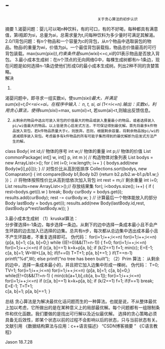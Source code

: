 # -
                                              关于贪心算法的初步认识
摘要
  1.渴婴问题：婴儿可以喝n种饮料，有的可口，有的不好喝，每种都具有满意值，第i瓶即为si，总量为ai，总需求量为t,问每种饮料为多少量时可满足其解渴。
  2.0/1背包问题：有n个物品和一个容量为c的背包，从n个物品中选取装包的物品。物品i的重量为wi，价值为pi。一个最佳背包装载指，物品总价值最高的可行背包装载。max(sum(pi*xi)),约束条件是sum(wi*xi)<=c,xi的01表示物品是否放入背包。
3.最小成本生成树：在n个顶点的无向网络G中，每棵生成树都有n-1条边，现在问题是如何选择n-1条边使他们形成G的最小成本生成树。列出2种不同的贪婪策略。       
解决
 
 1.
  渴婴问题中，即寻求一组实数xi，使sum(si*xi)最大，并满足sum(xi)=t,0<=xi<=ai。在程序中输入： n, t, si, ai (1<=i<=n).输出：实数xi，利用贪心算法，使得sum(si*xi)=max, sum(xi)=t, 若sum(ai)<t,则输出反馈信息。
 
 2.
        从剩余的物品中选出可装入背包的价值最大的物品或装入重量最小的物品，或者选择装入pi/wi值最大的物品。以上皆是贪心启发式方法，不可保证得到最优解。首先将最多k件物品放入背包，若k件物品质量大于c，则放弃。否则，根据剩余容量，将剩余物品按pi/wi的递减顺序装入背包。考虑最多有k件物品的所有可能子集而得到的最优解即为启发式方法产生的解。
  
  class Body{
   int id;// 物体的序号
   int w;// 物体的重量
   int p;// 物体的价值
List<Body> commonPackage( int[] w, int[] p, int m ){
    // 构造物体对象列表
    List<Body> bodys = new ArrayList<>();
    for ( int i=0; i<w.length; i++ ) 
    {
        bodys.add(new Body(w[i],p[i]));
    }
    // 对性价比从高到低排序
    Collections.sort(bodys, new Comaprator<Body>()
    {
        int compare(Body b1,Body b2)
       {return b2.p/b2.w-b1.p/b1.w;}
    })；
    // 将物体按照性价比从高到低依次加入背包
    int rest = m;// 剩余重量
    int i=0;
    List<Body> results=new ArrayList<>();// 存放结果集
    for(; i<bodys.size(); i++)
    {
        if ( rest<bodys.get(i).w )
            break;
        Body curBody = bodys.get(i);
        results.add(curBody);
        rest -= curBody.w;
    }
    // 计算最后一个物体能放入的部分
    Body lastBody = bodys.get(i);
    results.add(new Body(lastBody.id,rest,(lastBody.p*rest/lastBody.w));
}
 
 
 3.最小成本生成树
 （1）kruskal算法：		
	分步骤选择n-1条边，每步选择一条边。从剩下的边中选择一条成本最小且不会产生环路的边去加入已选择的边集。总共有n步，每次都从总边集中选出成本最小且不产生环路者，不重复选择即可。
  	伪代码：
           for(i=1;i++;i<=n)
   	   for(i=1;i++;i<=n)
	     	{p[a, b]=1; c[a, b]=0;}
	while ((E!=0)&&(T!=n-1))
           	{
		f=0;
            	for(i=1;i++;i<=n)
              	   for(i=1;i++;i<=n)
 			if (c[a, b]==1) k=k+p[a, b];
	     	if (k/2==1) f=1;
   		min(c);
 		 E=E-1;
   		 c[a, b]=1;
 		 W=W+L[a, b];
		 if(f==0)
  			T=T+1;
  			p[a, b]+=1;
		}
	if(T==n-1)
	printf(“%d”,W);
       else 
          printf(“no tree has been built”); 
（2）Prim 算法：
  	从剩余的边中，选择一条成本最小的，并且把它加入边集中形成一棵树。
         伪代码：
	T=0;
	TV=1;
	for(i=1;i++;i<=n)
   	   for(i=1;i++;i<=n)
	     	{p[a, b]=1; c[a, b]=0;}
         	while(E!=0)&&(T!=n-1)
	{
		min(cb[a+1,b],cb[a, b+1]);
		for(i=1;i++;i<=n)
              	   for(i=1;i++;i<=n)
 			if (c[a, b]==1) k=k+p[a, b];
	     	if (k/2==1) f=1;
		if(f==1) break;
		E=E-1;
		T=T+1;	
		c[a, b]=1;
		p[a, b]+=1;
	}

总结
  贪心算法是为解决最优化话问题而生的一种算法。也就是说，不从整体最优上加以考虑，它所做出的是在某种意义上的局部最优解。每个问题都有一组限制条件和优化函数。我们要做的是找出可行解以及近似最优解。
 选择的贪心策略必须具备无后效性，即某个状态以前的过程不会影响以后的状态，只与当前状态有关。
文献引用
   《数据结构算法与应用：c++语言描述》
   “CSDN博客摘要 ”
   《C语言教程》




Jason 
18.7.28
